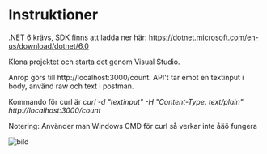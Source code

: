 # Instruktioner
.NET 6 krävs, SDK finns att ladda ner här: https://dotnet.microsoft.com/en-us/download/dotnet/6.0

Klona projektet och starta det genom Visual Studio.

Anrop görs till http://localhost:3000/count. API't tar emot en textinput i body, använd raw och text i postman.

Kommando för curl är *curl -d "textinput" -H "Content-Type: text/plain" http://localhost:3000/count*

Notering: Använder man Windows CMD för curl så verkar inte åäö fungera

![bild](https://user-images.githubusercontent.com/71646841/167247356-05649977-2aa7-4f63-890e-d253b7686f79.png)


